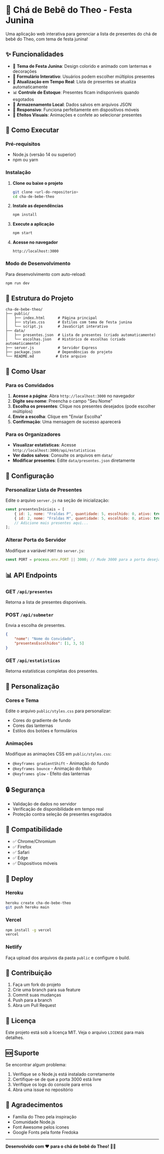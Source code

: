 # 🎉 Chá de Bebê do Theo - Festa Junina

Uma aplicação web interativa para gerenciar a lista de presentes do chá de bebê do Theo, com tema de festa junina!

## ✨ Funcionalidades

- 🎨 **Tema de Festa Junina**: Design colorido e animado com lanternas e decorações
- 📝 **Formulário Interativo**: Usuários podem escolher múltiplos presentes
- 🔄 **Atualização em Tempo Real**: Lista de presentes se atualiza automaticamente
- 📊 **Controle de Estoque**: Presentes ficam indisponíveis quando esgotados
- 💾 **Armazenamento Local**: Dados salvos em arquivos JSON
- 📱 **Responsivo**: Funciona perfeitamente em dispositivos móveis
- 🎊 **Efeitos Visuais**: Animações e confete ao selecionar presentes

## 🚀 Como Executar

### Pré-requisitos

- Node.js (versão 14 ou superior)
- npm ou yarn

### Instalação

1. **Clone ou baixe o projeto**

   ```bash
   git clone <url-do-repositorio>
   cd cha-de-bebe-theo
   ```
2. **Instale as dependências**

   ```bash
   npm install
   ```
3. **Execute a aplicação**

   ```bash
   npm start
   ```
4. **Acesse no navegador**

   ```
   http://localhost:3000
   ```

### Modo de Desenvolvimento

Para desenvolvimento com auto-reload:

```bash
npm run dev
```

## 📁 Estrutura do Projeto

```
cha-de-bebe-theo/
├── public/
│   ├── index.html      # Página principal
│   ├── styles.css      # Estilos com tema de festa junina
│   └── script.js       # JavaScript interativo
├── data/
│   ├── presentes.json  # Lista de presentes (criado automaticamente)
│   └── escolhas.json   # Histórico de escolhas (criado automaticamente)
├── server.js           # Servidor Express
├── package.json        # Dependências do projeto
└── README.md          # Este arquivo
```

## 🎯 Como Usar

### Para os Convidados

1. **Acesse a página**: Abra `http://localhost:3000` no navegador
2. **Digite seu nome**: Preencha o campo "Seu Nome"
3. **Escolha os presentes**: Clique nos presentes desejados (pode escolher múltiplos)
4. **Envie a escolha**: Clique em "Enviar Escolha"
5. **Confirmação**: Uma mensagem de sucesso aparecerá

### Para os Organizadores

- **Visualizar estatísticas**: Acesse `http://localhost:3000/api/estatisticas`
- **Ver dados salvos**: Consulte os arquivos em `data/`
- **Modificar presentes**: Edite `data/presentes.json` diretamente

## 🔧 Configuração

### Personalizar Lista de Presentes

Edite o arquivo `server.js` na seção de inicialização:

```javascript
const presentesIniciais = [
    { id: 1, nome: "Fraldas P", quantidade: 5, escolhido: 0, ativo: true },
    { id: 2, nome: "Fraldas M", quantidade: 5, escolhido: 0, ativo: true },
    // Adicione mais presentes aqui...
];
```

### Alterar Porta do Servidor

Modifique a variável `PORT` no `server.js`:

```javascript
const PORT = process.env.PORT || 3000; // Mude 3000 para a porta desejada
```

## 📊 API Endpoints

### GET `/api/presentes`

Retorna a lista de presentes disponíveis.

### POST `/api/submeter`

Envia a escolha de presentes.

```json
{
    "nome": "Nome do Convidado",
    "presentesEscolhidos": [1, 3, 5]
}
```

### GET `/api/estatisticas`

Retorna estatísticas completas dos presentes.

## 🎨 Personalização

### Cores e Tema

Edite o arquivo `public/styles.css` para personalizar:

- Cores do gradiente de fundo
- Cores das lanternas
- Estilos dos botões e formulários

### Animações

Modifique as animações CSS em `public/styles.css`:

- `@keyframes gradientShift` - Animação do fundo
- `@keyframes bounce` - Animação do título
- `@keyframes glow` - Efeito das lanternas

## 🔒 Segurança

- Validação de dados no servidor
- Verificação de disponibilidade em tempo real
- Proteção contra seleção de presentes esgotados

## 📱 Compatibilidade

- ✅ Chrome/Chromium
- ✅ Firefox
- ✅ Safari
- ✅ Edge
- ✅ Dispositivos móveis

## 🚀 Deploy

### Heroku

```bash
heroku create cha-de-bebe-theo
git push heroku main
```

### Vercel

```bash
npm install -g vercel
vercel
```

### Netlify

Faça upload dos arquivos da pasta `public` e configure o build.

## 🤝 Contribuição

1. Faça um fork do projeto
2. Crie uma branch para sua feature
3. Commit suas mudanças
4. Push para a branch
5. Abra um Pull Request

## 📄 Licença

Este projeto está sob a licença MIT. Veja o arquivo `LICENSE` para mais detalhes.

## 🆘 Suporte

Se encontrar algum problema:

1. Verifique se o Node.js está instalado corretamente
2. Certifique-se de que a porta 3000 está livre
3. Verifique os logs do console para erros
4. Abra uma issue no repositório

## 🎊 Agradecimentos

- Família do Theo pela inspiração
- Comunidade Node.js
- Font Awesome pelos ícones
- Google Fonts pela fonte Fredoka

---

**Desenvolvido com ❤️ para o chá de bebê do Theo!** 🍼👶
